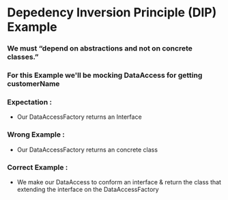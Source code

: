 # Depedency Inversion Principle (DIP) Example

### We must “depend on abstractions and not on concrete classes.”

### For this Example we'll be mocking DataAccess for getting customerName

### Expectation : 
- Our DataAccessFactory returns an Interface  

### Wrong Example :
- Our DataAccessFactory returns an concrete class 

### Correct Example :
- We make our DataAccess to conform an interface & return the class that extending the interface on the DataAccessFactory
